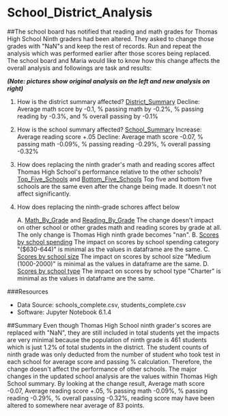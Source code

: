 # School_District_Analysis

##The school board has notified that reading and math grades for Thomas High School Ninth graders had been altered. They asked to change those grades with "NaN"s and keep the rest of records. Run and repeat the analysis which was performed earlier after those scores being replaced. The school board and Maria would like to know how this change affects the overall analysis and followings are task and results:

***(Note: pictures show original analysis on the left and new analysis on right)***

1. How is the district summary affected?
  [District_Summary](https://github.com/Yunaka1269/School_District_Analysis/blob/main/Pictures/District_Summary.PNG)
	Decline: Average math score by  -0.1, % passing math by -0.2%, % passing reading by -0.3%, and % overall passing by -0.1%  

2. How is the school summary affected?
  [School_Summary](https://github.com/Yunaka1269/School_District_Analysis/blob/main/Pictures/School_Summary.PNG)
	Increase: Average reading score +.05
	Decline: Average math score -0.07, % passing math -0.09%, % passing reading -0.29%, % overall passing -0.32%

3. How does replacing the ninth grader's math and reading scores affect Thomas High School's performance relative to the other schools?
  [Top_Five_Schools](https://github.com/Yunaka1269/School_District_Analysis/blob/main/Pictures/Top_Five.PNG) and [Bottom_Five_Schools](https://github.com/Yunaka1269/School_District_Analysis/blob/main/Pictures/Bottom_Five.PNG)
	Top five and bottom five schools are the same even after the change being made.  It doesn't not affect significantly.  

4. How does replacing the ninth-grade schores affect below

	A. [Math_By_Grade](https://github.com/Yunaka1269/School_District_Analysis/blob/main/Pictures/Math_By_Grade.PNG) and [Reading_By_Grade](https://github.com/Yunaka1269/School_District_Analysis/blob/main/Pictures/Reading_By_Grade.PNG)
    The change doesn't impact on other school or other grades math and reading scores by grade at all. The only change is Thomas High ninth grade becomes "nan".
	B. [Scores by school spending](https://github.com/Yunaka1269/School_District_Analysis/blob/main/Pictures/School_Spending.PNG) 
		The impact on scores by school spending category "($630-644)" is minimal as the values in dataframe are the same.
	C. [Scores by school size](https://github.com/Yunaka1269/School_District_Analysis/blob/main/Pictures/School_Size.PNG)
		The impact on scores by school size "Medium (1000-2000)" is minimal as the values in dataframe are the same.
	D. [Scores by school type](https://github.com/Yunaka1269/School_District_Analysis/blob/main/Pictures/School_Type.PNG)
		The impact on scores by school type "Charter" is minimal as the values in dataframe are the same.
    
###Resources
- Data Source: schools_complete.csv, students_complete.csv
- Software: Jupyter Notebook 6.1.4

##Summary
Even though Thomas High School ninth grader's scores are replaced with "NaN", they are still included in total students yet the impacts are very minimal because the population of ninth grade is 461 students which is just 1.2% of total students in the district. The student counts of ninth grade was only deducted from the number of student who took test in each school for average score and passing % calculation. Therefore, the change doesn't affect the performance of other schools.
The major changes in the updated school analysis are the values within Thomas High School summary. By looking at the change result, Average math score -0.07, Average reading score +.05, % passing math -0.09%, % passing reading -0.29%, % overall passing -0.32%, reading score may have been altered to somewhere near average of 83 points.
